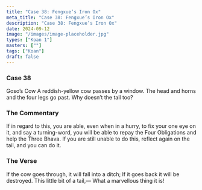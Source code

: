 ```yaml
---
title: "Case 38: Fengxue’s Iron Ox"
meta_title: "Case 38: Fengxue’s Iron Ox"
description: "Case 38: Fengxue’s Iron Ox"
date: 2024-09-12
image: "/images/image-placeholder.jpg"
types: ["Koan 1"]
masters: [""]
tags: ["Koan"]
draft: false
---
```


### Case 38

Goso’s Cow
A reddish-yellow cow passes by a window. The head and horns and the four legs go past. Why doesn’t the tail too?

### The Commentary
If in regard to this, you are able, even when in a hurry, to fix your one eye on it, and say a turning-word, you will be able to repay the Four Obligations and help the Three Bhava. If you are still unable to do this, reflect again on the tail, and you can do it.

### The Verse
If the cow goes through, it will fall into a ditch; If it goes back it will be destroyed.
This little bit of a tail,— What a marvellous thing it is!








